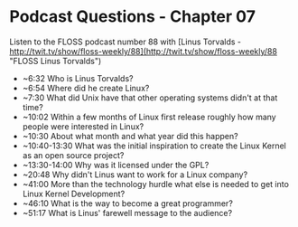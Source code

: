 # Podcast Questions - Chapter 07

Listen to the FLOSS podcast number 88 with [Linus Torvalds - http://twit.tv/show/floss-weekly/88](http://twit.tv/show/floss-weekly/88 "FLOSS Linus Torvalds")

* ~6:32 Who is Linus Torvalds?
* ~6:54 Where did he create Linux?
* ~7:30 What did Unix have that other operating systems didn't at that time?
* ~10:02 Within a few months of Linux first release roughly how many people were interested in Linux?
* ~10:30 About what month and what year did this happen?
* ~10:40-13:30 What was the initial inspiration to create the Linux Kernel as an open source project?
* ~13:30-14:00 Why was it licensed under the GPL?
* ~20:48 Why didn't Linus want to work for a Linux company?
* ~41:00 More than the technology hurdle what else is needed to get into Linux Kernel Development?
* ~46:10 What is the way to become a great programmer?
* ~51:17 What is Linus' farewell message to the audience?
